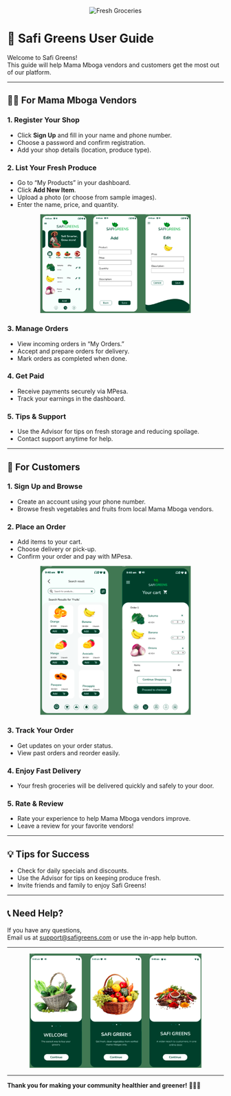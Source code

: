 <p align="center">
  <img src="https://www.gainhealth.org/sites/default/files/2025-02/dsc07855.jpg" alt="Fresh Groceries" width="600"/>
</p>

# 📖 Safi Greens User Guide

Welcome to Safi Greens!  
This guide will help Mama Mboga vendors and customers get the most out of our platform.

---

## 🧑‍🌾 For Mama Mboga Vendors

### 1. Register Your Shop

- Click **Sign Up** and fill in your name and phone number.
- Choose a password and confirm registration.
- Add your shop details (location, produce type).

### 2. List Your Fresh Produce

- Go to “My Products” in your dashboard.
- Click **Add New Item**.
- Upload a photo (or choose from sample images).
- Enter the name, price, and quantity.

<p align="center">
  <img src="docs/assets/vendor-pro.png" alt="Vendor Add Product" width="350"/>
</p>

### 3. Manage Orders

- View incoming orders in “My Orders.”
- Accept and prepare orders for delivery.
- Mark orders as completed when done.

### 4. Get Paid

- Receive payments securely via MPesa.
- Track your earnings in the dashboard.

### 5. Tips & Support

- Use the Advisor for tips on fresh storage and reducing spoilage.
- Contact support anytime for help.

---

## 🛒 For Customers

### 1. Sign Up and Browse

- Create an account using your phone number.
- Browse fresh vegetables and fruits from local Mama Mboga vendors.

### 2. Place an Order

- Add items to your cart.
- Choose delivery or pick-up.
- Confirm your order and pay with MPesa.

<p align="center">
  <img src="docs/assets/custo-pro.png" alt="Customer Order Example" width="350"/>
</p>

### 3. Track Your Order

- Get updates on your order status.
- View past orders and reorder easily.

### 4. Enjoy Fast Delivery

- Your fresh groceries will be delivered quickly and safely to your door.

### 5. Rate & Review

- Rate your experience to help Mama Mboga vendors improve.
- Leave a review for your favorite vendors!

---

## 💡 Tips for Success

- Check for daily specials and discounts.
- Use the Advisor for tips on keeping produce fresh.
- Invite friends and family to enjoy Safi Greens!

---

## 📞 Need Help?

If you have any questions,  
Email us at [support@safigreens.com](mailto:support@safigreens.com) or use the in-app help button.

---

<p align="center">
  <img src="docs/assets/comm-pro.png" alt="Safi Greens Community" width="400"/>
</p>

---

**Thank you for making your community healthier and greener!** 🥬🍅🥕
